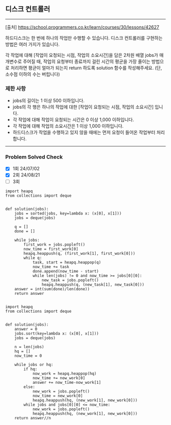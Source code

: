 ## 디스크 컨트롤러

---

[출처] https://school.programmers.co.kr/learn/courses/30/lessons/42627

하드디스크는 한 번에 하나의 작업만 수행할 수 있습니다. 디스크 컨트롤러를 구현하는 방법은 여러 가지가 있습니다. 

각 작업에 대해 [작업이 요청되는 시점, 작업의 소요시간]을 담은 2차원 배열 jobs가 매개변수로 주어질 때, 
작업의 요청부터 종료까지 걸린 시간의 평균을 가장 줄이는 방법으로 처리하면 
평균이 얼마가 되는지 return 하도록 solution 함수를 작성해주세요. (단, 소수점 이하의 수는 버립니다)

### 제한 사항

- jobs의 길이는 1 이상 500 이하입니다.
- jobs의 각 행은 하나의 작업에 대한 [작업이 요청되는 시점, 작업의 소요시간] 입니다.
- 각 작업에 대해 작업이 요청되는 시간은 0 이상 1,000 이하입니다.
- 각 작업에 대해 작업의 소요시간은 1 이상 1,000 이하입니다.
- 하드디스크가 작업을 수행하고 있지 않을 때에는 먼저 요청이 들어온 작업부터 처리합니다.

---
### Problem Solved Check
- [x] 1회 24/07/02 
- [x] 2회 24/08/21
- [ ] 3회
~~~
import heapq
from collections import deque


def solution(jobs):
    jobs = sorted(jobs, key=lambda x: (x[0], x[1]))
    jobs = deque(jobs)

    q = []
    done = []

    while jobs:
        first_work = jobs.popleft()
        now_time = first_work[0]
        heapq.heappush(q, (first_work[1], first_work[0]))
        while q:
            task, start = heapq.heappop(q)
            now_time += task
            done.append(now_time - start)
            while len(jobs) != 0 and now_time >= jobs[0][0]:
                new_task = jobs.popleft()
                heapq.heappush(q, (new_task[1], new_task[0]))
    answer = int(sum(done)/len(done))
    return answer
    
~~~
~~~
import heapq
from collections import deque


def solution(jobs):
    answer = 0
    jobs.sort(key=lambda x: (x[0], x[1]))
    jobs = deque(jobs)

    n = len(jobs)
    hq = []
    now_time = 0

    while jobs or hq:
        if hq:
            now_work = heapq.heappop(hq)
            now_time += now_work[0]
            answer += now_time-now_work[1]
        else:
            new_work = jobs.popleft()
            now_time = new_work[0]
            heapq.heappush(hq, (new_work[1], new_work[0]))
        while jobs and jobs[0][0] <= now_time:
            new_work = jobs.popleft()
            heapq.heappush(hq, (new_work[1], new_work[0]))
    return answer//n
    
~~~

